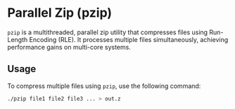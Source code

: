 # Parallel Zip (pzip)

`pzip` is a multithreaded, parallel zip utility that compresses files using Run-Length Encoding (RLE). It processes multiple files simultaneously, achieving performance gains on multi-core systems.

## Usage

To compress multiple files using `pzip`, use the following command:

```bash
./pzip file1 file2 file3 ... > out.z
